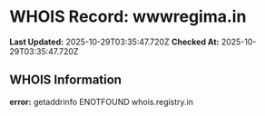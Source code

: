 # WHOIS Record: wwwregima.in

**Last Updated:** 2025-10-29T03:35:47.720Z
**Checked At:** 2025-10-29T03:35:47.720Z

## WHOIS Information

**error:** getaddrinfo ENOTFOUND whois.registry.in

